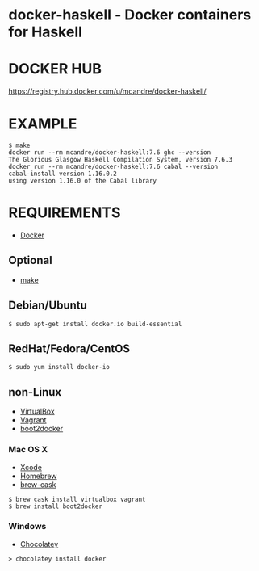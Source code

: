 # docker-haskell - Docker containers for Haskell

# DOCKER HUB

https://registry.hub.docker.com/u/mcandre/docker-haskell/

# EXAMPLE

```
$ make
docker run --rm mcandre/docker-haskell:7.6 ghc --version
The Glorious Glasgow Haskell Compilation System, version 7.6.3
docker run --rm mcandre/docker-haskell:7.6 cabal --version
cabal-install version 1.16.0.2
using version 1.16.0 of the Cabal library
```

# REQUIREMENTS

* [Docker](https://www.docker.com/)

## Optional

* [make](http://www.gnu.org/software/make/)

## Debian/Ubuntu

```
$ sudo apt-get install docker.io build-essential
```

## RedHat/Fedora/CentOS

```
$ sudo yum install docker-io
```

## non-Linux

* [VirtualBox](https://www.virtualbox.org/)
* [Vagrant](https://www.vagrantup.com/)
* [boot2docker](http://boot2docker.io/)

### Mac OS X

* [Xcode](http://itunes.apple.com/us/app/xcode/id497799835?ls=1&mt=12)
* [Homebrew](http://brew.sh/)
* [brew-cask](http://caskroom.io/)

```
$ brew cask install virtualbox vagrant
$ brew install boot2docker
```

### Windows

* [Chocolatey](https://chocolatey.org/)

```
> chocolatey install docker
```
